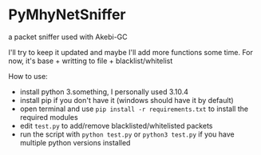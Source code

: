 # PyMhyNetSniffer
a packet sniffer used with Akebi-GC

I'll try to keep it updated and maybe I'll add more functions some time.
For now, it's base + writting to file + blacklist/whitelist

How to use:
- install python 3.something, I personally used 3.10.4
- install pip if you don't have it (windows should have it by default)
- open terminal and use `pip install -r requirements.txt` to install the required modules
- edit `test.py` to add/remove blacklisted/whitelisted packets
- run the script with `python test.py` or `python3 test.py` if you have multiple python versions installed